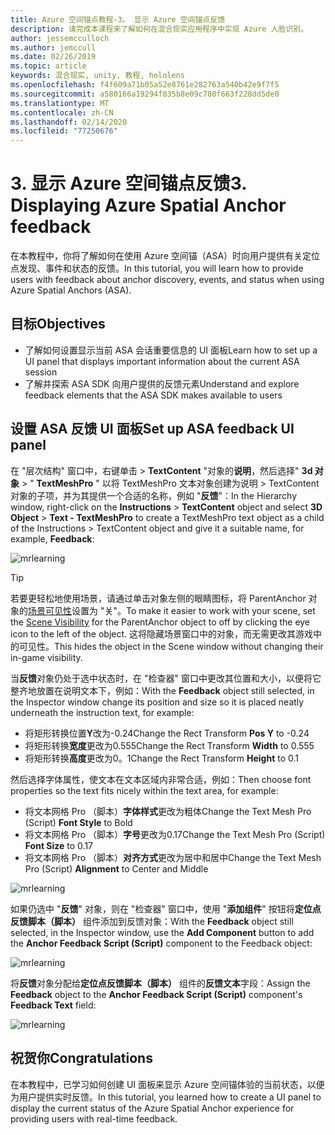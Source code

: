 ```yaml
---
title: Azure 空间锚点教程-3。 显示 Azure 空间锚点反馈
description: 请完成本课程来了解如何在混合现实应用程序中实现 Azure 人脸识别。
author: jessemcculloch
ms.author: jemccull
ms.date: 02/26/2019
ms.topic: article
keywords: 混合现实, unity, 教程, hololens
ms.openlocfilehash: f4f609a71b05a52e8761e282763a540b42e9f7f5
ms.sourcegitcommit: a580166a19294f835b8e09c780f663f228dd5de0
ms.translationtype: MT
ms.contentlocale: zh-CN
ms.lasthandoff: 02/14/2020
ms.locfileid: "77250676"
---
```

# <a name="3-displaying-azure-spatial-anchor-feedback"></a><span data-ttu-id="d65fa-105">3. 显示 Azure 空间锚点反馈</span><span class="sxs-lookup"><span data-stu-id="d65fa-105">3. Displaying Azure Spatial Anchor feedback</span></span>

<span data-ttu-id="d65fa-106">在本教程中，你将了解如何在使用 Azure 空间锚（ASA）时向用户提供有关定位点发现、事件和状态的反馈。</span><span class="sxs-lookup"><span data-stu-id="d65fa-106">In this tutorial, you will learn how to provide users with feedback about anchor discovery, events, and status when using Azure Spatial Anchors (ASA).</span></span>

## <a name="objectives"></a><span data-ttu-id="d65fa-107">目标</span><span class="sxs-lookup"><span data-stu-id="d65fa-107">Objectives</span></span>

* <span data-ttu-id="d65fa-108">了解如何设置显示当前 ASA 会话重要信息的 UI 面板</span><span class="sxs-lookup"><span data-stu-id="d65fa-108">Learn how to set up a UI panel that displays important information about the current ASA session</span></span>
* <span data-ttu-id="d65fa-109">了解并探索 ASA SDK 向用户提供的反馈元素</span><span class="sxs-lookup"><span data-stu-id="d65fa-109">Understand and explore feedback elements that the ASA SDK makes available to users</span></span>

## <a name="set-up-asa-feedback-ui-panel"></a><span data-ttu-id="d65fa-110">设置 ASA 反馈 UI 面板</span><span class="sxs-lookup"><span data-stu-id="d65fa-110">Set up ASA feedback UI panel</span></span>

<span data-ttu-id="d65fa-111">在 "层次结构" 窗口中，右键单击 > **TextContent** "对象的**说明**，然后选择" **3d 对象** > " **TextMeshPro** " 以将 TextMeshPro 文本对象创建为说明 > TextContent 对象的子项，并为其提供一个合适的名称，例如 "**反馈**"：</span><span class="sxs-lookup"><span data-stu-id="d65fa-111">In the Hierarchy window, right-click on the **Instructions** > **TextContent** object and select **3D Object** > **Text - TextMeshPro** to create a TextMeshPro text object as a child of the Instructions > TextContent object and give it a suitable name, for example, **Feedback**:</span></span>

![mrlearning](images/mrlearning-asa/tutorial3-section1-step1-1.png)

> [!TIP]
> <span data-ttu-id="d65fa-113">若要更轻松地使用场景，请通过单击对象左侧的眼睛图标，将 ParentAnchor 对象的<a href="https://docs.unity3d.com/Manual/SceneVisibility.html" target="_blank">场景可见性</a>设置为 "关"。</span><span class="sxs-lookup"><span data-stu-id="d65fa-113">To make it easier to work with your scene, set the  <a href="https://docs.unity3d.com/Manual/SceneVisibility.html" target="_blank">Scene Visibility</a> for the ParentAnchor object to off by clicking the eye icon to the left of the object.</span></span> <span data-ttu-id="d65fa-114">这将隐藏场景窗口中的对象，而无需更改其游戏中的可见性。</span><span class="sxs-lookup"><span data-stu-id="d65fa-114">This hides the object in the Scene window without changing their in-game visibility.</span></span>

<span data-ttu-id="d65fa-115">当**反馈**对象仍处于选中状态时，在 "检查器" 窗口中更改其位置和大小，以便将它整齐地放置在说明文本下，例如：</span><span class="sxs-lookup"><span data-stu-id="d65fa-115">With the **Feedback** object still selected, in the Inspector window change its position and size so it is placed neatly underneath the instruction text, for example:</span></span>

* <span data-ttu-id="d65fa-116">将矩形转换位置**Y**改为-0.24</span><span class="sxs-lookup"><span data-stu-id="d65fa-116">Change the Rect Transform **Pos Y** to -0.24</span></span>
* <span data-ttu-id="d65fa-117">将矩形转换**宽度**更改为0.555</span><span class="sxs-lookup"><span data-stu-id="d65fa-117">Change the Rect Transform **Width** to 0.555</span></span>
* <span data-ttu-id="d65fa-118">将矩形转换**高度**更改为0。1</span><span class="sxs-lookup"><span data-stu-id="d65fa-118">Change the Rect Transform **Height** to 0.1</span></span>

<span data-ttu-id="d65fa-119">然后选择字体属性，使文本在文本区域内非常合适，例如：</span><span class="sxs-lookup"><span data-stu-id="d65fa-119">Then choose font properties so the text fits nicely within the text area, for example:</span></span>

* <span data-ttu-id="d65fa-120">将文本网格 Pro （脚本）**字体样式**更改为粗体</span><span class="sxs-lookup"><span data-stu-id="d65fa-120">Change the Text Mesh Pro (Script) **Font Style** to Bold</span></span>
* <span data-ttu-id="d65fa-121">将文本网格 Pro （脚本）**字号**更改为0.17</span><span class="sxs-lookup"><span data-stu-id="d65fa-121">Change the Text Mesh Pro (Script) **Font Size** to 0.17</span></span>
* <span data-ttu-id="d65fa-122">将文本网格 Pro （脚本）**对齐方式**更改为居中和居中</span><span class="sxs-lookup"><span data-stu-id="d65fa-122">Change the Text Mesh Pro (Script) **Alignment** to Center and Middle</span></span>

![mrlearning](images/mrlearning-asa/tutorial3-section1-step1-2.png)

<span data-ttu-id="d65fa-124">如果仍选中 "**反馈**" 对象，则在 "检查器" 窗口中，使用 "**添加组件**" 按钮将**定位点反馈脚本（脚本）** 组件添加到反馈对象：</span><span class="sxs-lookup"><span data-stu-id="d65fa-124">With the **Feedback** object still selected, in the Inspector window, use the **Add Component** button to add the **Anchor Feedback Script (Script)** component to the Feedback object:</span></span>

![mrlearning](images/mrlearning-asa/tutorial3-section1-step1-3.png)

<span data-ttu-id="d65fa-126">将**反馈**对象分配给**定位点反馈脚本（脚本）** 组件的**反馈文本**字段：</span><span class="sxs-lookup"><span data-stu-id="d65fa-126">Assign the **Feedback** object to the **Anchor Feedback Script (Script)** component's **Feedback Text** field:</span></span>

![mrlearning](images/mrlearning-asa/tutorial3-section1-step1-4.png)

## <a name="congratulations"></a><span data-ttu-id="d65fa-128">祝贺你</span><span class="sxs-lookup"><span data-stu-id="d65fa-128">Congratulations</span></span>

<span data-ttu-id="d65fa-129">在本教程中，已学习如何创建 UI 面板来显示 Azure 空间锚体验的当前状态，以便为用户提供实时反馈。</span><span class="sxs-lookup"><span data-stu-id="d65fa-129">In this tutorial, you learned how to create a UI panel to display the current status of the Azure Spatial Anchor experience for providing users with real-time feedback.</span></span>
